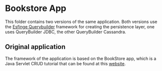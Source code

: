 # Bookstore App

This folder contains two versions of the same application. Both versions use the [Esfinge Querybuilder](http://esfinge.sourceforge.net/Query%20Builder.html) framework for creating the persistence layer, one uses QueryBuilder JDBC, the other QueryBuilder Cassandra.

## Original application

The framework of the application is based on the BookStore app, which is a Java Servlet CRUD tutorial that can be found at this [website](https://www.codejava.net/coding/jsp-servlet-jdbc-mysql-create-read-update-delete-crud-example).
